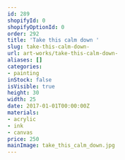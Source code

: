 ```yaml
---
id: 289
shopifyId: 0
shopifyOptionId: 0
order: 292
title: 'Take this calm down '
slug: take-this-calm-down-
url: art-works/take-this-calm-down-
aliases: []
categories:
- painting
inStock: false
isVisible: true
height: 30
width: 25
date: 2017-01-01T00:00:00Z
materials:
- acrylic
- ink
- canvas
price: 250
mainImage: take_this_calm_down.jpg
---
```

